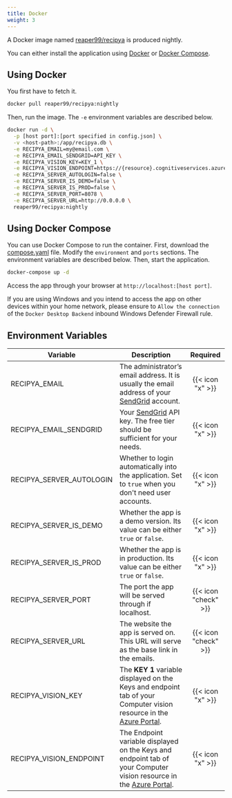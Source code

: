 ```yaml
---
title: Docker
weight: 3
---
```


A Docker image named [reaper99/recipya](https://hub.docker.com/layers/reaper99/recipya/nightly/images/sha256-b2238a11a53982953df5bbcfd7796a19fa382abf75d316b62fa05ac1c867332c?context=repo)
is produced nightly.

You can either install the application using [Docker](https://www.docker.com/) or
[Docker Compose](https://docs.docker.com/compose/).

## Using Docker

You first have to fetch it.

```bash
docker pull reaper99/recipya:nightly
```

Then, run the image. The `-e` environment variables are described below.

```bash
docker run -d \
  -p [host port]:[port specified in config.json] \
  -v <host-path>:/app/recipya.db \
  -e RECIPYA_EMAIL=my@email.com \
  -e RECIPYA_EMAIL_SENDGRID=API_KEY \
  -e RECIPYA_VISION_KEY=KEY_1 \
  -e RECIPYA_VISION_ENDPOINT=https://{resource}.cognitiveservices.azure.com \
  -e RECIPYA_SERVER_AUTOLOGIN=false \
  -e RECIPYA_SERVER_IS_DEMO=false \
  -e RECIPYA_SERVER_IS_PROD=false \
  -e RECIPYA_SERVER_PORT=8078 \
  -e RECIPYA_SERVER_URL=http://0.0.0.0 \
  reaper99/recipya:nightly
```

## Using Docker Compose

You can use Docker Compose to run the container. First, download the [compose.yaml](https://github.com/reaper47/recipya/blob/main/deploy/compose.yaml) file. 
Modify the `environment` and `ports` sections. The environment variables are described below. Then, start the application.

```bash
docker-compose up -d
```

Access the app through your browser at `http://localhost:[host port]`.

If you are using Windows and you intend to access the app on other devices within your home network, please ensure to `Allow the connection` of the `Docker Desktop Backend`
inbound Windows Defender Firewall rule.

## Environment Variables

| Variable                 | Description                                                                                                                                           |       Required       |
|--------------------------|-------------------------------------------------------------------------------------------------------------------------------------------------------|:--------------------:|
| RECIPYA_EMAIL            | The administrator’s email address. It is usually the email address of your [SendGrid](https://sendgrid.com/) account.                                 |   {{< icon "x" >}}   |
| RECIPYA_EMAIL_SENDGRID   | Your [SendGrid](https://app.sendgrid.com/settings/api_keys) API key. The free tier should be sufficient for your needs.                               |   {{< icon "x" >}}   |
| RECIPYA_SERVER_AUTOLOGIN | Whether to login automatically into the application. Set to `true` when you don't need user accounts.                                                 |   {{< icon "x" >}}   |
| RECIPYA_SERVER_IS_DEMO   | Whether the app is a demo version. Its value can be either `true` or `false`.                                                                         |   {{< icon "x" >}}   |
| RECIPYA_SERVER_IS_PROD   | Whether the app is in production. Its value can be either `true` or `false`.                                                                          |   {{< icon "x" >}}   |
| RECIPYA_SERVER_PORT      | The port the app will be served through if localhost.                                                                                                 | {{< icon "check" >}} |
| RECIPYA_SERVER_URL       | The website the app is served on. This URL will serve as the base link in the emails. <br/>                                                           | {{< icon "check" >}} |
| RECIPYA_VISION_KEY       | The **KEY 1** variable displayed on the Keys and endpoint tab of your Computer vision resource in the [Azure Portal](https://portal.azure.com/#home). |   {{< icon "x" >}}   |
| RECIPYA_VISION_ENDPOINT  | The Endpoint variable displayed on the Keys and endpoint tab of your Computer vision resource in the [Azure Portal](https://portal.azure.com/#home).  |   {{< icon "x" >}}   |

